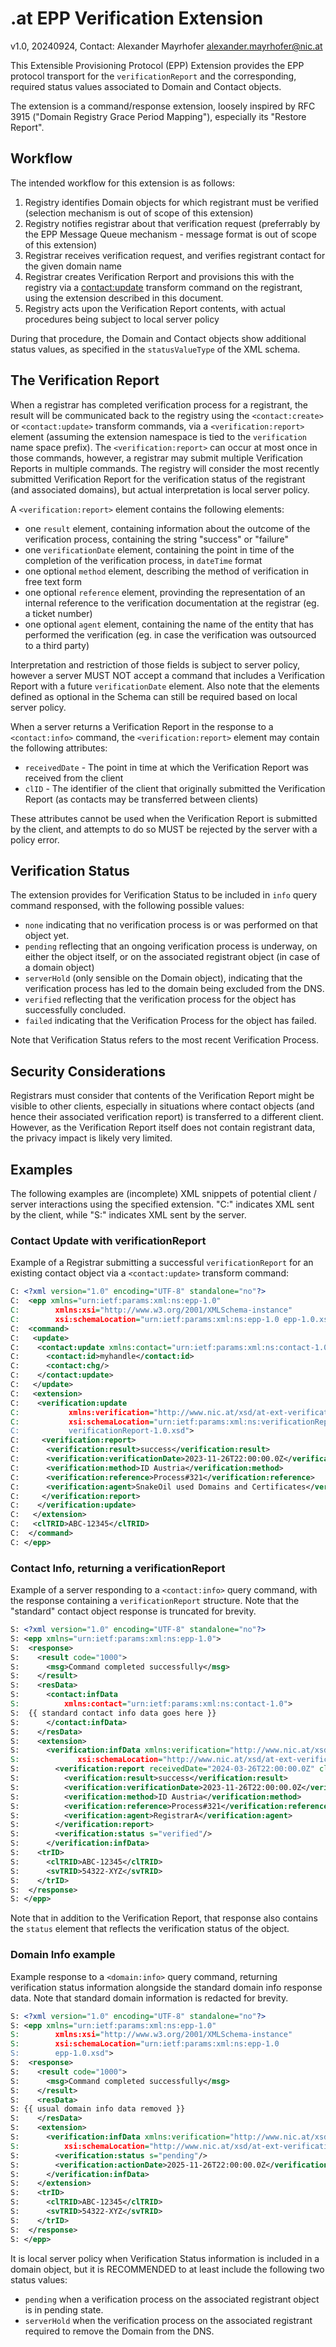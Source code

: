 # .at EPP Verification Extension

v1.0, 20240924, Contact: Alexander Mayrhofer <alexander.mayrhofer@nic.at>

This Extensible Provisioning Protocol (EPP) Extension provides the EPP protocol transport for the `verificationReport` and the corresponding, required status values associated to Domain and Contact objects.

The extension is a command/response extension, loosely inspired by RFC 3915 ("Domain Registry Grace Period Mapping"), especially its "Restore Report". 

## Workflow

The intended workflow for this extension is as follows:

1. Registry identifies Domain objects for which registrant must be verified (selection mechanism is out of scope of this extension)
2. Registry notifies registrar about that verification request (preferrably by the EPP Message Queue mechanism - message format is out of scope of this extension)
3. Registrar receives verification request, and verifies registrant contact for the given domain name
4. Registrar creates Verification Rerport and provisions this with the registry via a <contact:update> transform command on the registrant, using the extension described in this document.
5. Registry acts upon the Verification Report contents, with actual procedures being subject to local server policy

During that procedure, the Domain and Contact objects show additional status values, as specified in the `statusValueType` of the XML schema.

## The Verification Report

When a registrar has completed verification process for a registrant, the result will be communicated back to the registry using the `<contact:create>` or `<contact:update>` transform commands, via a `<verification:report>` element (assuming the extension namespace is tied to the `verification` name space prefix). The `<verification:report>` can occur at most once in those commands, however, a registrar may submit multiple Verification Reports in multiple commands. The registry will consider the most recently submitted Verification Report for the verification status of the registrant (and associated domains), but actual interpretation is local server policy.

A `<verification:report>` element contains the following elements:

- one `result` element, containing information about the outcome of the verification process, containing the string "success" or "failure"
- one `verificationDate` element, containing the point in time of the completion of the verification process, in `dateTime` format
- one optional `method` element, describing the method of verification in free text form
- one  optional `reference` element, provinding the representation of an internal reference to the verification documentation at the registrar (eg. a ticket number)
- one  optional `agent` element, containing the name of the entity that has performed the verification (eg. in case the verification was outsourced to a third party)

Interpretation and restriction of those fields is subject to server policy, however a server MUST NOT accept a command that includes a Verification Report with a future `verificationDate` element. Also note that the elements defined as optional in the Schema can still be required based on local server policy.

When a server returns a Verification Report in the response to a `<contact:info>` command, the `<verification:report>` element may contain the following attributes:

- `receivedDate` - The point in time at which the Verification Report was received from the client
- `clID` - The identifier of the client that originally submitted the Verification Report (as contacts may be transferred between clients)

These attributes cannot be used when the Verification Report is submitted by the client, and attempts to do so MUST be rejected by the server with a policy error.

## Verification Status

The extension provides for Verification Status to be included in `info` query command responsed, with the following possible values:

- `none` indicating that no verification process is or was performed on that object yet. 
- `pending` reflecting that an ongoing verification process is underway, on either the object itself, or on the associated registrant object (in case of a domain object)
- `serverHold` (only sensible on the Domain object), indicating that the verification process has led to the domain being excluded from the DNS.
- `verified` reflecting that the verification process for the object has successfully concluded.
- `failed` indicating that the Verification Process for the object has failed.

Note that Verification Status refers to the most recent Verification Process.

## Security Considerations

Registrars must consider that contents of the Verification Report might be visible to other clients, especially in situations where contact objects (and hence their associated verification report) is transferred to a different client. However, as the Verification Report itself does not contain registrant data, the privacy impact is likely very limited.

## Examples

The following examples are (incomplete) XML snippets of potential client / server interactions using the specified extension. "C:" indicates XML sent by the client, while "S:" indicates XML sent by the server.

### Contact Update with verificationReport

Example of a Registrar submitting a successful `verificationReport` for an existing contact object via a `<contact:update>` transform command:

```xml
C: <?xml version="1.0" encoding="UTF-8" standalone="no"?>
C:  <epp xmlns="urn:ietf:params:xml:ns:epp-1.0" 
C:        xmlns:xsi="http://www.w3.org/2001/XMLSchema-instance" 
C:        xsi:schemaLocation="urn:ietf:params:xml:ns:epp-1.0 epp-1.0.xsd">
C:  <command>
C:   <update>
C:    <contact:update xmlns:contact="urn:ietf:params:xml:ns:contact-1.0" xsi:schemaLocation="urn:ietf:params:xml:ns:contact-1.0 contact-1.0.xsd"> 
C:      <contact:id>myhandle</contact:id>
C:      <contact:chg/>
C:    </contact:update> 
C:   </update>
C:   <extension>
C:    <verification:update 
C:           xmlns:verification="http://www.nic.at/xsd/at-ext-verificationReport-1.0" 
C:           xsi:schemaLocation="urn:ietf:params:xml:ns:verificationReport-1.0 
C:           verificationReport-1.0.xsd">  
C:     <verification:report>
C:      <verification:result>success</verification:result>
C:      <verification:verificationDate>2023-11-26T22:00:00.0Z</verification:verificationDate>
C:      <verification:method>ID Austria</verification:method>
C:      <verification:reference>Process#321</verification:reference>
C:      <verification:agent>SnakeOil used Domains and Certificates</verification:agent>
C:     </verification:report>
C:    </verification:update>
C:   </extension>
C:   <clTRID>ABC-12345</clTRID>
C:  </command>
C: </epp>
```

### Contact Info, returning a verificationReport

Example of a server responding to a `<contact:info>` query command, with the response containing a `verificationReport` structure. Note that the "standard" contact object response is truncated for brevity.

```xml
S: <?xml version="1.0" encoding="UTF-8" standalone="no"?>
S: <epp xmlns="urn:ietf:params:xml:ns:epp-1.0">
S:  <response>
S:    <result code="1000">
S:      <msg>Command completed successfully</msg>
S:    </result>
S:    <resData>
S:      <contact:infData
S:          xmlns:contact="urn:ietf:params:xml:ns:contact-1.0">
S:  {{ standard contact info data goes here }}
S:      </contact:infData>
S:    </resData>
S:    <extension>
S:      <verification:infData xmlns:verification="http://www.nic.at/xsd/at-ext-verification-1.0"
S:             xsi:schemaLocation="http://www.nic.at/xsd/at-ext-verification-1.0.xsd">
S:        <verification:report receivedDate="2024-03-26T22:00:00.0Z" clID="reg123">
S:          <verification:result>success</verification:result>
S:          <verification:verificationDate>2023-11-26T22:00:00.0Z</verification:verificationDate>
S:          <verification:method>ID Austria</verification:method>
S:          <verification:reference>Process#321</verification:reference>
S:          <verification:agent>RegistrarA</verification:agent>
S:        </verification:report>
S:        <verification:status s="verified"/>
S:      </verification:infData>
S:    <trID>
S:      <clTRID>ABC-12345</clTRID>
S:      <svTRID>54322-XYZ</svTRID>
S:    </trID>
S:  </response>
S: </epp>
```

Note that in addition to the Verification Report, that response also contains the `status` element that reflects the verification status of the object.

### Domain Info example

Example response to a `<domain:info>` query command, returning verification status information alongside the standard domain info response data. Note that standard domain information is redacted for brevity.

```xml
S: <?xml version="1.0" encoding="UTF-8" standalone="no"?>
S: <epp xmlns="urn:ietf:params:xml:ns:epp-1.0"
S:        xmlns:xsi="http://www.w3.org/2001/XMLSchema-instance"
S:        xsi:schemaLocation="urn:ietf:params:xml:ns:epp-1.0
S:        epp-1.0.xsd">
S:  <response>
S:    <result code="1000">
S:      <msg>Command completed successfully</msg>
S:    </result>
S:    <resData>
S: {{ usual domain info data removed }}
S:    </resData>
S:    <extension>
S:      <verification:infData xmlns:verification="http://www.nic.at/xsd/at-ext-verification-1.0"
S:          xsi:schemaLocation="http://www.nic.at/xsd/at-ext-verification-1.0.xsd">
S:        <verification:status s="pending"/>
S:        <verification:actionDate>2025-11-26T22:00:00.0Z</verification:actionDate>
S:      </verification:infData>
S:    </extension>
S:    <trID>
S:      <clTRID>ABC-12345</clTRID>
S:      <svTRID>54322-XYZ</svTRID>
S:    </trID>
S:  </response>
S: </epp>
```
It is local server policy when Verification Status information is included in a domain object, but it is RECOMMENDED to at least include the following two status values:

- `pending` when a verification process on the associated registrant object is in pending state.
- `serverHold` when the verification process on the associated registrant required to remove the Domain from the DNS.

